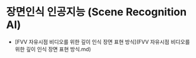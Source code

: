 # 장면인식 인공지능 (Scene Recognition AI)

- [FVV 자유시점 비디오를 위한 깊이 인식 장면 표현 방식](FVV 자유시점 비디오를 위한 깊이 인식 장면 표현 방식.md)
